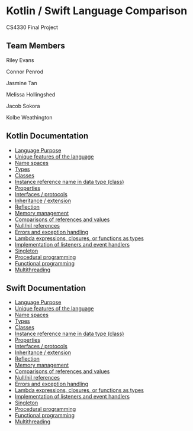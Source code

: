 # Kotlin / Swift Language Comparison
CS4330 Final Project

## Team Members
Riley Evans

Connor Penrod

Jasmine Tan

Melissa Hollingshed

Jacob Sokora

Kolbe Weathington 

## Kotlin Documentation
* [Language Purpose](Kotlin-Documentation/LanguagePurpose.md)
* [Unique features of the language](Kotlin-Documentation/UniqueFeatures.md)
* [Name spaces](Kotlin-Documentation/NameSpaces.md)
* [Types](Kotlin-Documentation/Types.md)
* [Classes](Kotlin-Documentation/Classes.md)
* [Instance reference name in data type (class)](Kotlin-Documentation/InstanceReferenceNameInDataType.md)
* [Properties](Kotlin-Documentation/Properties.md)
* [Interfaces / protocols](Kotlin-Documentation/InterfacesProtocols.md)
* [Inheritance / extension](Kotlin-Documentation/InheritanceExtension.md)
* [Reflection](Kotlin-Documentation/Reflection.md)
* [Memory management](Kotlin-Documentation/MemoryManagement.md)
* [Comparisons of references and values](Kotlin-Documentation/ComparisonsOfReferencesAndValues.md)
* [Null/nil references](Kotlin-Documentation/NullReferences.md)
* [Errors and exception handling](Kotlin-Documentation/ErrorsExceptionHandling.md)
* [Lambda expressions, closures, or functions as types](Kotlin-Documentation/LambdaExpressionsClosuresFunctionsAsTypes.md)
* [Implementation of listeners and event handlers](Kotlin-Documentation/ListenersAndEventHandlers.md)
* [Singleton](Kotlin-Documentation/Singleton.md) 
* [Procedural programming](Kotlin-Documentation/ProceduralProgramming.md) 
* [Functional programming](Kotlin-Documentation/FunctionalProgramming.md) 
* [Multithreading](Kotlin-Documentation/Multithreading.md)

## Swift Documentation
* [Language Purpose](Swift-Documentation/LanguagePurpose.md)
* [Unique features of the language](Swift-Documentation/UniqueFeatures.md) 
* [Name spaces](Swift-Documentation/NameSpaces.md)
* [Types](Swift-Documentation/Types.md)
* [Classes](Swift-Documentation/Classes.md)
* [Instance reference name in data type (class)](Swift-Documentation/InstanceReferenceNameInDataType.md)
* [Properties](Swift-Documentation/Properties.md)
* [Interfaces / protocols](Swift-Documentation/InterfacesProtocols.md)
* [Inheritance / extension](Swift-Documentation/InheritanceExtension.md)
* [Reflection](Swift-Documentation/Reflection.md)
* [Memory management](Swift-Documentation/MemoryManagement.md)
* [Comparisons of references and values](Swift-Documentation/ComparisonsOfReferencesAndValues.md)
* [Null/nil references](Swift-Documentation/NullReferences.md)
* [Errors and exception handling](Swift-Documentation/ErrorsExceptionHandling.md)
* [Lambda expressions, closures, or functions as types](Swift-Documentation/LambdaExpressionsClosuresFunctionsAsTypes.md)
* [Implementation of listeners and event handlers](Swift-Documentation/ListenersAndEventHandlers.md)
* [Singleton](Swift-Documentation/Singleton.md)
* [Procedural programming](Swift-Documentation/ProceduralProgramming.md)
* [Functional programming](Swift-Documentation/FunctionalProgramming.md)
* [Multithreading](Swift-Documentation/Multithreading.md)
